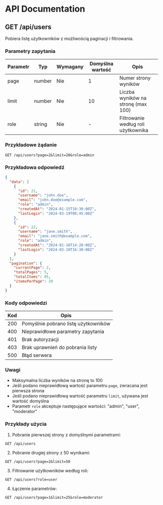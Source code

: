 # API Documentation

## GET /api/users

Pobiera listę użytkowników z możliwością paginacji i filtrowania.

### Parametry zapytania

| Parametr | Typ    | Wymagany | Domyślna wartość | Opis                                    |
|----------|--------|----------|------------------|----------------------------------------|
| page     | number | Nie      | 1                | Numer strony wyników                   |
| limit    | number | Nie      | 10               | Liczba wyników na stronę (max 100)     |
| role     | string | Nie      | -                | Filtrowanie według roli użytkownika    |

### Przykładowe żądanie

```http
GET /api/users?page=2&limit=20&role=admin
```

### Przykładowa odpowiedź

```json
{
  "data": [
    {
      "id": 21,
      "username": "john.doe",
      "email": "john.doe@example.com",
      "role": "admin",
      "createdAt": "2024-01-15T10:30:00Z",
      "lastLogin": "2024-03-19T08:45:00Z"
    },
    {
      "id": 22,
      "username": "jane.smith",
      "email": "jane.smith@example.com",
      "role": "admin",
      "createdAt": "2024-01-16T14:20:00Z",
      "lastLogin": "2024-03-18T16:30:00Z"
    }
  ],
  "pagination": {
    "currentPage": 2,
    "totalPages": 5,
    "totalItems": 85,
    "itemsPerPage": 20
  }
}
```

### Kody odpowiedzi

| Kod | Opis                                    |
|-----|----------------------------------------|
| 200 | Pomyślnie pobrano listę użytkowników   |
| 400 | Nieprawidłowe parametry zapytania      |
| 401 | Brak autoryzacji                       |
| 403 | Brak uprawnień do pobrania listy       |
| 500 | Błąd serwera                           |

### Uwagi

- Maksymalna liczba wyników na stronę to 100
- Jeśli podano nieprawidłową wartość parametru `page`, zwracana jest pierwsza strona
- Jeśli podano nieprawidłową wartość parametru `limit`, używana jest wartość domyślna
- Parametr `role` akceptuje następujące wartości: "admin", "user", "moderator"

### Przykłady użycia

1. Pobranie pierwszej strony z domyślnymi parametrami:
```http
GET /api/users
```

2. Pobranie drugiej strony z 50 wynikami:
```http
GET /api/users?page=2&limit=50
```

3. Filtrowanie użytkowników według roli:
```http
GET /api/users?role=user
```

4. Łączenie parametrów:
```http
GET /api/users?page=1&limit=25&role=moderator
``` 